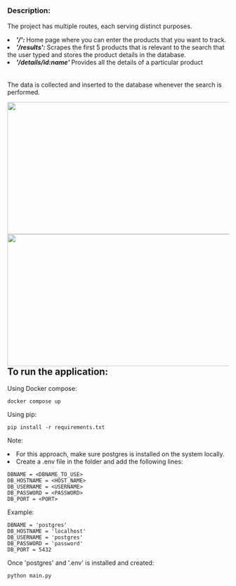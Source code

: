 # <h3> Description: </h3>
<p> 
  The project has multiple routes, each serving distinct purposes.
  <li> <b> <i> '/': </i> </b> Home page where you can enter the products that you want to track. </li>
  <li> <b> <i> '/results': </i> </b> Scrapes the first 5 products that is relevant to the search that the user typed and stores the product details in the database. </li> 
  <li> <b> <i> '/details/id:name' </b> </i> Provides all the details of a particular product </li>
  <br/><br/>
  The data is collected and inserted to the database whenever the search is performed.
</p>
<img src="https://github.com/Chandrahas-B/Amazon-price-scraper/assets/84665480/e45ca4e0-1a85-4902-a4f3-7c7b7cf6efbb" width= 800px height= 300px  style='float:right;' />
<img src="https://github.com/Chandrahas-B/Amazon-price-scraper/assets/84665480/b03f8376-af15-4a93-b3fb-d8496a8bbb40" width= 800px height= 300px  style='float:left;' />


# <h2> To run the application: </h2>

Using Docker compose:
```
docker compose up
```

Using pip:
```
pip install -r requirements.txt
```
Note:
<li> For this approach, make sure postgres is installed on the system locally. </li>
<li> Create a .env file in the folder and add the following lines: <br/></li>

```
DBNAME = <DBNAME_TO_USE>
DB_HOSTNAME = <HOST_NAME>
DB_USERNAME = <USERNAME>
DB_PASSWORD = <PASSWORD>
DB_PORT = <PORT>
```
Example:
```
DBNAME = 'postgres'
DB_HOSTNAME = 'localhost'
DB_USERNAME = 'postgres'
DB_PASSWORD = 'password'
DB_PORT = 5432
```
Once 'postgres' and '.env' is installed and created:
```
python main.py
```
